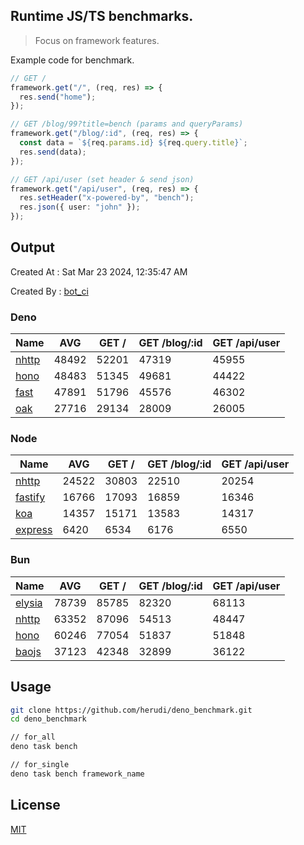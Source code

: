## Runtime JS/TS benchmarks.

> Focus on framework features.

Example code for benchmark.
```ts
// GET /
framework.get("/", (req, res) => {
  res.send("home");
});

// GET /blog/99?title=bench (params and queryParams)
framework.get("/blog/:id", (req, res) => {
  const data = `${req.params.id} ${req.query.title}`;
  res.send(data);
});

// GET /api/user (set header & send json)
framework.get("/api/user", (req, res) => {
  res.setHeader("x-powered-by", "bench");
  res.json({ user: "john" });
});
```

## Output
Created At : Sat Mar 23 2024, 12:35:47 AM

Created By : [bot_ci](https://github.com/herudi/deno_benchmarks/commits?author=github-actions%5Bbot%5D)


### Deno
|Name|AVG|GET /|GET /blog/:id|GET /api/user|
|----|----|----|----|----|
|[nhttp](https://github.com/nhttp/nhttp)|48492|52201|47319|45955|
|[hono](https://github.com/honojs/hono)|48483|51345|49681|44422|
|[fast](https://github.com/danteissaias/fast)|47891|51796|45576|46302|
|[oak](https://github.com/oakserver/oak)|27716|29134|28009|26005|
  


### Node
|Name|AVG|GET /|GET /blog/:id|GET /api/user|
|----|----|----|----|----|
|[nhttp](https://github.com/nhttp/nhttp)|24522|30803|22510|20254|
|[fastify](https://github.com/fastify/fastify)|16766|17093|16859|16346|
|[koa](https://github.com/koajs/koa)|14357|15171|13583|14317|
|[express](https://github.com/expressjs/express)|6420|6534|6176|6550|
  


### Bun
|Name|AVG|GET /|GET /blog/:id|GET /api/user|
|----|----|----|----|----|
|[elysia](https://github.com/elysiajs/elysia)|78739|85785|82320|68113|
|[nhttp](https://github.com/nhttp/nhttp)|63352|87096|54513|48447|
|[hono](https://github.com/honojs/hono)|60246|77054|51837|51848|
|[baojs](https://github.com/mattreid1/baojs)|37123|42348|32899|36122|
  



## Usage

```bash
git clone https://github.com/herudi/deno_benchmark.git
cd deno_benchmark

// for_all
deno task bench

// for_single
deno task bench framework_name
```

## License

[MIT](LICENSE)

